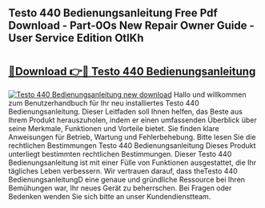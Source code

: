 ## Testo 440 Bedienungsanleitung Free Pdf Download - Part-0Os New Repair Owner Guide - User Service Edition OtlKh

# <h2><a href="http://df4wip.blite.top/?on=Testo+440+Bedienungsanleitung">🔗Download 👉🔴 Testo 440 Bedienungsanleitung</a></h2>

[![Testo 440 Bedienungsanleitung new download](https://i.imgur.com/lujVjoI.png)](http://df4wip.blite.top/?on=Testo+440+Bedienungsanleitung)
Hallo und willkommen zum Benutzerhandbuch für Ihr neu installiertes Testo 440 Bedienungsanleitung. Dieser Leitfaden soll Ihnen helfen, das Beste aus Ihrem Produkt herauszuholen, indem er einen umfassenden Überblick über seine Merkmale, Funktionen und Vorteile bietet. Sie finden klare Anweisungen für Betrieb, Wartung und Fehlerbehebung. Bitte lesen Sie die rechtlichen Bestimmungen Testo 440 Bedienungsanleitung Dieses Produkt unterliegt bestimmten rechtlichen Bestimmungen. Dieser Testo 440 Bedienungsanleitung ist mit einer Fülle von Funktionen ausgestattet, die Ihr tägliches Leben verbessern. Wir vertrauen darauf, dass theTesto 440 BedienungsanleitungD eine genaue und gründliche Ressource bei Ihren Bemühungen war, Ihr neues Gerät zu beherrschen. Bei Fragen oder Bedenken wenden Sie sich bitte an unser Kundendienstteam.
